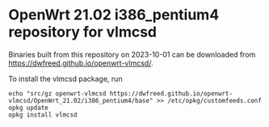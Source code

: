 OpenWrt 21.02 i386_pentium4 repository for vlmcsd
========

Binaries built from this repository on 2023-10-01 can be downloaded from <https://dwfreed.github.io/openwrt-vlmcsd/>.

To install the vlmcsd package, run

```
echo "src/gz openwrt-vlmcsd https://dwfreed.github.io/openwrt-vlmcsd/OpenWrt_21.02/i386_pentium4/base" >> /etc/opkg/customfeeds.conf
opkg update
opkg install vlmcsd
```
